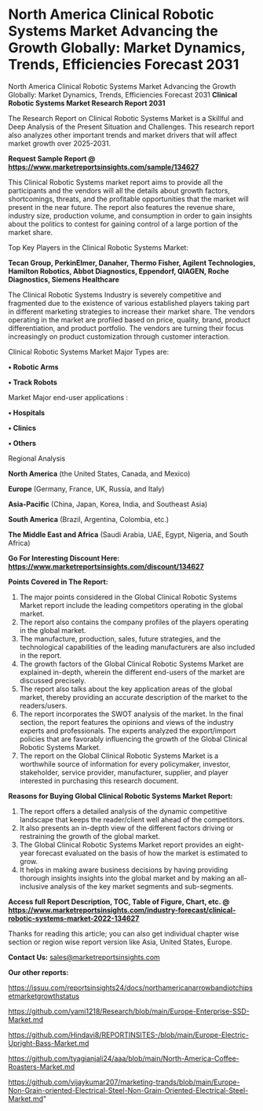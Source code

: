 # North America Clinical Robotic Systems Market Advancing the Growth Globally: Market Dynamics, Trends, Efficiencies Forecast 2031
 North America Clinical Robotic Systems Market Advancing the Growth Globally: Market Dynamics, Trends, Efficiencies Forecast 2031
<strong>Clinical Robotic Systems Market Research Report 2031</strong>

The Research Report on Clinical Robotic Systems Market is a Skillful and Deep Analysis of the Present Situation and Challenges. This research report also analyzes other important trends and market drivers that will affect market growth over 2025-2031.

<strong>Request Sample Report @ <a href=https://www.marketreportsinsights.com/sample/134627>https://www.marketreportsinsights.com/sample/134627</a></strong>

This Clinical Robotic Systems market report aims to provide all the participants and the vendors will all the details about growth factors, shortcomings, threats, and the profitable opportunities that the market will present in the near future. The report also features the revenue share, industry size, production volume, and consumption in order to gain insights about the politics to contest for gaining control of a large portion of the market share.

Top Key Players in the Clinical Robotic Systems Market:

<strong>Tecan Group, PerkinElmer, Danaher, Thermo Fisher, Agilent Technologies, Hamilton Robotics, Abbot Diagnostics, Eppendorf, QIAGEN, Roche Diagnostics, Siemens Healthcare</strong>

The Clinical Robotic Systems Industry is severely competitive and fragmented due to the existence of various established players taking part in different marketing strategies to increase their market share. The vendors operating in the market are profiled based on price, quality, brand, product differentiation, and product portfolio. The vendors are turning their focus increasingly on product customization through customer interaction.

Clinical Robotic Systems Market Major Types are:

<strong>• Robotic Arms

• Track Robots</strong>

Market Major end-user applications :

<strong>• Hospitals

• Clinics

• Others</strong>

Regional Analysis

</u><strong><b>North America</b></strong> (the United States, Canada, and Mexico)

<strong><b>Europe </b></strong>(Germany, France, UK, Russia, and Italy)

<strong><b>Asia-Pacific</b></strong> (China, Japan, Korea, India, and Southeast Asia)

<strong><b>South America</b></strong> (Brazil, Argentina, Colombia, etc.)

<strong><b>The Middle East and Africa</b></strong> (Saudi Arabia, UAE, Egypt, Nigeria, and South Africa)

<strong>Go For Interesting Discount Here: <a href=https://www.marketreportsinsights.com/discount/134627>https://www.marketreportsinsights.com/discount/134627</a></strong>

<strong>Points Covered in The Report:</strong>
<ol>
  <li>The major points considered in the Global Clinical Robotic Systems Market report include the leading competitors operating in the global market.</li>
  <li>The report also contains the company profiles of the players operating in the global market.</li>
  <li>The manufacture, production, sales, future strategies, and the technological capabilities of the leading manufacturers are also included in the report.</li>
  <li>The growth factors of the Global Clinical Robotic Systems Market are explained in-depth, wherein the different end-users of the market are discussed precisely.</li>
  <li>The report also talks about the key application areas of the global market, thereby providing an accurate description of the market to the readers/users.</li>
  <li>The report incorporates the SWOT analysis of the market. In the final section, the report features the opinions and views of the industry experts and professionals. The experts analyzed the export/import policies that are favorably influencing the growth of the Global Clinical Robotic Systems Market.</li>
  <li>The report on the Global Clinical Robotic Systems Market is a worthwhile source of information for every policymaker, investor, stakeholder, service provider, manufacturer, supplier, and player interested in purchasing this research document.</li>
</ol>
<strong>Reasons for Buying Global Clinical Robotic Systems Market Report:</strong>

<ol>
  <li>The report offers a detailed analysis of the dynamic competitive landscape that keeps the reader/client well ahead of the competitors.</li>
  <li>It also presents an in-depth view of the different factors driving or restraining the growth of the global market.</li>
  <li>The Global Clinical Robotic Systems Market report provides an eight-year forecast evaluated on the basis of how the market is estimated to grow.</li>
  <li>It helps in making aware business decisions by having providing thorough insights insights into the global market and by making an all-inclusive analysis of the key market segments and sub-segments.</li>
</ol>
<strong>Access full Report Description, TOC, Table of Figure, Chart, etc. @ <a href=https://www.marketreportsinsights.com/industry-forecast/clinical-robotic-systems-market-2022-134627>https://www.marketreportsinsights.com/industry-forecast/clinical-robotic-systems-market-2022-134627</a></strong>


Thanks for reading this article; you can also get individual chapter wise section or region wise report version like Asia, United States, Europe.

<strong>Contact Us:</strong>
sales@marketreportsinsights.com

<strong>Our other reports:</strong>

<a href=https://issuu.com/reportsinsights24/docs/northamericanarrowbandiotchipsetmarketgrowthstatus>https://issuu.com/reportsinsights24/docs/northamericanarrowbandiotchipsetmarketgrowthstatus</a>

<a href=https://github.com/yami1218/Research/blob/main/Europe-Enterprise-SSD-Market.md>https://github.com/yami1218/Research/blob/main/Europe-Enterprise-SSD-Market.md</a>

<a href=https://github.com/Hindavi8/REPORTINSITES-/blob/main/Europe-Electric-Upright-Bass-Market.md>https://github.com/Hindavi8/REPORTINSITES-/blob/main/Europe-Electric-Upright-Bass-Market.md</a>

<a href=https://github.com/tyagianjali24/aaa/blob/main/North-America-Coffee-Roasters-Market.md>https://github.com/tyagianjali24/aaa/blob/main/North-America-Coffee-Roasters-Market.md</a>

<a href=https://github.com/vijaykumar207/marketing-trands/blob/main/Europe-Non-Grain-oriented-Electrical-Steel-Non-Grain-Oriented-Electrical-Steel-Market.md>https://github.com/vijaykumar207/marketing-trands/blob/main/Europe-Non-Grain-oriented-Electrical-Steel-Non-Grain-Oriented-Electrical-Steel-Market.md</a>"
